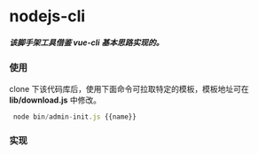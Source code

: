 # nodejs-cli

##### 该脚手架工具借鉴 **vue-cli** 基本思路实现的。

### 使用
  clone 下该代码库后，使用下面命令可拉取特定的模板，模板地址可在 **lib/download.js** 中修改。
 ```js
  node bin/admin-init.js {{name}}
 ```
 
### 实现
